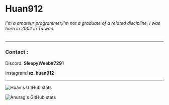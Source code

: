 # Huan912

###### I'm a amateur programmer,I'm not a graduate of a related discipline, I was born in 2002 in Taiwan.

------

### Contact :

Discord: **SleepyWeeb#7291**

Instagram:**isz_huan912**

------

![Huan's GitHub stats](https://github-readme-stats.vercel.app/api?username=BL4CKEND-912&show_icons=true&theme=omni)

![Anurag's GitHub stats](https://github-readme-stats.vercel.app/api/top-langs/?username=BL4CKEND-912&show_icons=true&theme=omni)



### 
